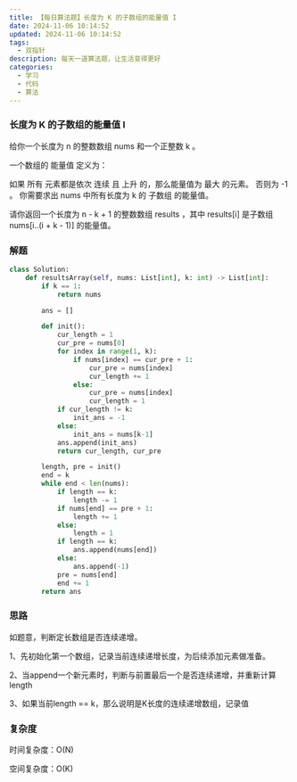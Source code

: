 ```yaml
---
title: 【每日算法题】长度为 K 的子数组的能量值 I
date: 2024-11-06 10:14:52
updated: 2024-11-06 10:14:52
tags:
  - 双指针
description: 每天一道算法题，让生活变得更好
categories:
  - 学习
  - 代码
  - 算法
---
```


### 长度为 K 的子数组的能量值 I

给你一个长度为 n 的整数数组 nums 和一个正整数 k 。

一个数组的 能量值 定义为：

如果 所有 元素都是依次 连续 且 上升 的，那么能量值为 最大 的元素。 否则为 -1 。
你需要求出 nums 中所有长度为 k 的 子数组 的能量值。

请你返回一个长度为 n - k + 1 的整数数组 results ，其中 results[i] 是子数组 nums[i..(i + k - 1)] 的能量值。

### 解题

```python
class Solution:
    def resultsArray(self, nums: List[int], k: int) -> List[int]:
        if k == 1:
            return nums

        ans = []

        def init():
            cur_length = 1
            cur_pre = nums[0]
            for index in range(1, k):
                if nums[index] == cur_pre + 1:
                    cur_pre = nums[index]
                    cur_length += 1
                else:
                    cur_pre = nums[index]
                    cur_length = 1
            if cur_length != k:
                init_ans = -1
            else:
                init_ans = nums[k-1]
            ans.append(init_ans)
            return cur_length, cur_pre

        length, pre = init()
        end = k
        while end < len(nums):
            if length == k:
                length -= 1
            if nums[end] == pre + 1:
                length += 1
            else:
                length = 1
            if length == k:
                ans.append(nums[end])
            else:
                ans.append(-1)
            pre = nums[end]
            end += 1
        return ans
```

### 思路

如题意，判断定长数组是否连续递增。

1、先初始化第一个数组，记录当前连续递增长度，为后续添加元素做准备。

2、当append一个新元素时，判断与前置最后一个是否连续递增，并重新计算length

3、如果当前length == k，那么说明是K长度的连续递增数组，记录值

### 复杂度

时间复杂度：O(N)

空间复杂度：O(K)
